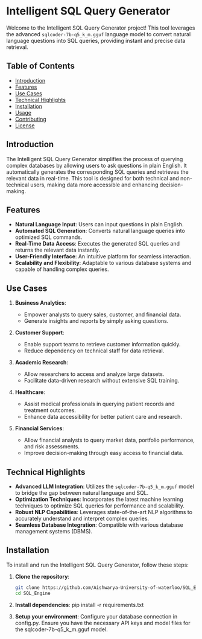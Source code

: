 # Intelligent SQL Query Generator

Welcome to the Intelligent SQL Query Generator project! This tool leverages the advanced `sqlcoder-7b-q5_k_m.gguf` language model to convert natural language questions into SQL queries, providing instant and precise data retrieval.

## Table of Contents

- [Introduction](#introduction)
- [Features](#features)
- [Use Cases](#use-cases)
- [Technical Highlights](#technical-highlights)
- [Installation](#installation)
- [Usage](#usage)
- [Contributing](#contributing)
- [License](#license)

## Introduction

The Intelligent SQL Query Generator simplifies the process of querying complex databases by allowing users to ask questions in plain English. It automatically generates the corresponding SQL queries and retrieves the relevant data in real-time. This tool is designed for both technical and non-technical users, making data more accessible and enhancing decision-making.

## Features

- **Natural Language Input**: Users can input questions in plain English.
- **Automated SQL Generation**: Converts natural language queries into optimized SQL commands.
- **Real-Time Data Access**: Executes the generated SQL queries and returns the relevant data instantly.
- **User-Friendly Interface**: An intuitive platform for seamless interaction.
- **Scalability and Flexibility**: Adaptable to various database systems and capable of handling complex queries.

## Use Cases

1. **Business Analytics**:
   - Empower analysts to query sales, customer, and financial data.
   - Generate insights and reports by simply asking questions.

2. **Customer Support**:
   - Enable support teams to retrieve customer information quickly.
   - Reduce dependency on technical staff for data retrieval.

3. **Academic Research**:
   - Allow researchers to access and analyze large datasets.
   - Facilitate data-driven research without extensive SQL training.

4. **Healthcare**:
   - Assist medical professionals in querying patient records and treatment outcomes.
   - Enhance data accessibility for better patient care and research.

5. **Financial Services**:
   - Allow financial analysts to query market data, portfolio performance, and risk assessments.
   - Improve decision-making through easy access to financial data.

## Technical Highlights

- **Advanced LLM Integration**: Utilizes the `sqlcoder-7b-q5_k_m.gguf` model to bridge the gap between natural language and SQL.
- **Optimization Techniques**: Incorporates the latest machine learning techniques to optimize SQL queries for performance and scalability.
- **Robust NLP Capabilities**: Leverages state-of-the-art NLP algorithms to accurately understand and interpret complex queries.
- **Seamless Database Integration**: Compatible with various database management systems (DBMS).

## Installation

To install and run the Intelligent SQL Query Generator, follow these steps:

1. **Clone the repository**:
   ```bash
   git clone https://github.com/Aishwarya-University-of-waterloo/SQL_Engine.git
   cd SQL_Engine

2. **Install dependencies**:
     pip install -r requirements.txt
   
4. **Setup your environment**:
    Configure your database connection in config.py.
    Ensure you have the necessary API keys and model files for the sqlcoder-7b-q5_k_m.gguf model.
